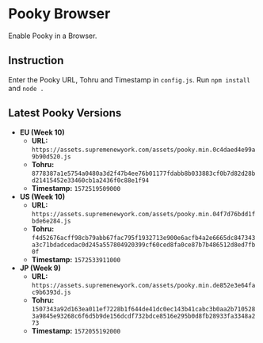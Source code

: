 # Pooky Browser
Enable Pooky in a Browser.

## Instruction
Enter the Pooky URL, Tohru and Timestamp in `config.js`. Run `npm install` and `node .`

## Latest Pooky Versions

* **EU (Week 10)**
  - **URL:** `https://assets.supremenewyork.com/assets/pooky.min.0c4daed4e99a9b90d520.js`
  - **Tohru:** `8778387a1e5754a0480a3d2f47b4ee76b01177fdabb8b033883cf0b7d82d28bd21415452e33460cb1a2436f0c88e1f94`
  - **Timestamp:** `1572519509000`
* **US (Week 10)**
  - **URL:** `https://assets.supremenewyork.com/assets/pooky.min.04f7d76bdd1fbde6e284.js`
  - **Tohru:** `f4d52676acff98cb79abb67fac795f1932713e900e6acfb4a2e6665dc847343a3c71bdadcedac0d245a557804920399cf60ced8fa0ce87b7b486512d8ed7fb0f`
  - **Timestamp:** `1572533911000`
* **JP (Week 9)**
  - **URL:** `https://assets.supremenewyork.com/assets/pooky.min.de852e3e64fac9b6393d.js`
  - **Tohru:** `1507343a92d163ea011ef7228b1f644de41dc0ec143b41cabc3b0aa2b7105283a9845e93268c6f6d5b9de156dcdf732bdce8516e295b0d8fb28933fa3348a273`
  - **Timestamp:** `1572055192000`
